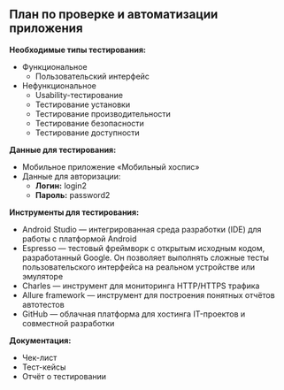 ## **План по проверке и автоматизации приложения** ##

**Необходимые типы тестирования:**
- Функциональное
  - Пользовательский интерфейс
- Нефункциональное
  - Usability-тестирование
  - Тестирование установки
  - Тестирование производительности
  - Тестирование безопасности
  - Тестирование доступности

**Данные для тестирования:**
- Мобильное приложение «Мобильный хоспис»
- Данные для авторизации:
  - **Логин:** login2
  - **Пароль:** password2

**Инструменты для тестирования:**
- Android Studio — интегрированная среда разработки (IDE) для работы с платформой Android
- Espresso — тестовый фреймворк с открытым исходным кодом, разработанный Google. Он позволяет выполнять сложные тесты пользовательского интерфейса на реальном устройстве или эмуляторе
- Charles — инструмент для мониторинга HTTP/HTTPS трафика
- Allure framework — инструмент для построения понятных отчётов автотестов
- GitHub — облачная платформа для хостинга IT-проектов и совместной разработки

**Документация:**
- Чек-лист
- Тест-кейсы
- Отчёт о тестировании